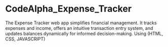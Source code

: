 # CodeAlpha_Expense_Tracker
The Expense Tracker web app simplifies financial management. It tracks expenses and income, offers an intuitive transaction entry system, and updates balances dynamically for informed decision-making. Using (HTML, CSS, JAVASCRIPT)
